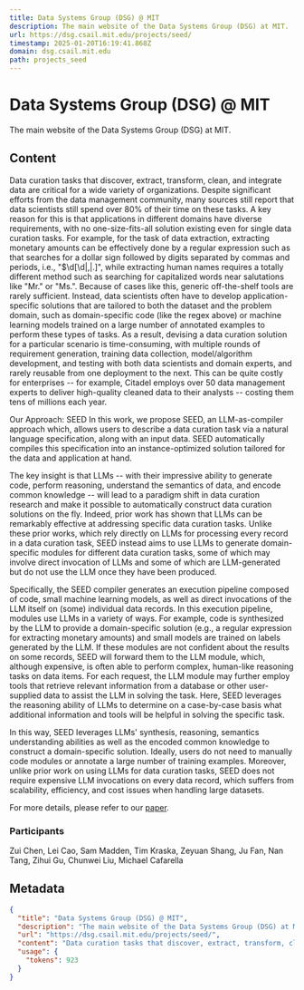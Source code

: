 ```yaml
---
title: Data Systems Group (DSG) @ MIT
description: The main website of the Data Systems Group (DSG) at MIT.
url: https://dsg.csail.mit.edu/projects/seed/
timestamp: 2025-01-20T16:19:41.868Z
domain: dsg.csail.mit.edu
path: projects_seed
---
```


# Data Systems Group (DSG) @ MIT


The main website of the Data Systems Group (DSG) at MIT.


## Content

Data curation tasks that discover, extract, transform, clean, and integrate data are critical for a wide variety of organizations. Despite significant efforts from the data management community, many sources still report that data scientists still spend over 80% of their time on these tasks. A key reason for this is that applications in different domains have diverse requirements, with no one-size-fits-all solution existing even for single data curation tasks. For example, for the task of data extraction, extracting monetary amounts can be effectively done by a regular expression such as that searches for a dollar sign followed by digits separated by commas and periods, i.e., "$\\d\[\\d|,|.\]", while extracting human names requires a totally different method such as searching for capitalized words near salutations like "Mr." or "Ms.". Because of cases like this, generic off-the-shelf tools are rarely sufficient. Instead, data scientists often have to develop application-specific solutions that are tailored to both the dataset and the problem domain, such as domain-specific code (like the regex above) or machine learning models trained on a large number of annotated examples to perform these types of tasks. As a result, devising a data curation solution for a particular scenario is time-consuming, with multiple rounds of requirement generation, training data collection, model/algorithm development, and testing with both data scientists and domain experts, and rarely reusable from one deployment to the next. This can be quite costly for enterprises -- for example, Citadel employs over 50 data management experts to deliver high-quality cleaned data to their analysts -- costing them tens of millions each year.

Our Approach: SEED In this work, we propose SEED, an LLM-as-compiler approach which, allows users to describe a data curation task via a natural language specification, along with an input data. SEED automatically compiles this specification into an instance-optimized solution tailored for the data and application at hand.

The key insight is that LLMs -- with their impressive ability to generate code, perform reasoning, understand the semantics of data, and encode common knowledge -- will lead to a paradigm shift in data curation research and make it possible to automatically construct data curation solutions on the fly. Indeed, prior work has shown that LLMs can be remarkably effective at addressing specific data curation tasks. Unlike these prior works, which rely directly on LLMs for processing every record in a data curation task, SEED instead aims to use LLMs to generate domain-specific modules for different data curation tasks, some of which may involve direct invocation of LLMs and some of which are LLM-generated but do not use the LLM once they have been produced.

Specifically, the SEED compiler generates an execution pipeline composed of code, small machine learning models, as well as direct invocations of the LLM itself on (some) individual data records. In this execution pipeline, modules use LLMs in a variety of ways. For example, code is synthesized by the LLM to provide a domain-specific solution (e.g., a regular expression for extracting monetary amounts) and small models are trained on labels generated by the LLM. If these modules are not confident about the results on some records, SEED will forward them to the LLM module, which, although expensive, is often able to perform complex, human-like reasoning tasks on data items. For each request, the LLM module may further employ tools that retrieve relevant information from a database or other user-supplied data to assist the LLM in solving the task. Here, SEED leverages the reasoning ability of LLMs to determine on a case-by-case basis what additional information and tools will be helpful in solving the specific task.

In this way, SEED leverages LLMs' synthesis, reasoning, semantics understanding abilities as well as the encoded common knowledge to construct a domain-specific solution. Ideally, users do not need to manually code modules or annotate a large number of training examples. Moreover, unlike prior work on using LLMs for data curation tasks, SEED does not require expensive LLM invocations on every data record, which suffers from scalability, efficiency, and cost issues when handling large datasets.

For more details, please refer to our [paper](https://anonymous.4open.science/r/SEED/paper.pdf).

### Participants

Zui Chen, Lei Cao, Sam Madden, Tim Kraska, Zeyuan Shang, Ju Fan, Nan Tang, Zihui Gu, Chunwei Liu, Michael Cafarella

## Metadata

```json
{
  "title": "Data Systems Group (DSG) @ MIT",
  "description": "The main website of the Data Systems Group (DSG) at MIT.",
  "url": "https://dsg.csail.mit.edu/projects/seed/",
  "content": "Data curation tasks that discover, extract, transform, clean, and integrate data are critical for a wide variety of organizations. Despite significant efforts from the data management community, many sources still report that data scientists still spend over 80% of their time on these tasks. A key reason for this is that applications in different domains have diverse requirements, with no one-size-fits-all solution existing even for single data curation tasks. For example, for the task of data extraction, extracting monetary amounts can be effectively done by a regular expression such as that searches for a dollar sign followed by digits separated by commas and periods, i.e., \"$\\\\d\\[\\\\d|,|.\\]\", while extracting human names requires a totally different method such as searching for capitalized words near salutations like \"Mr.\" or \"Ms.\". Because of cases like this, generic off-the-shelf tools are rarely sufficient. Instead, data scientists often have to develop application-specific solutions that are tailored to both the dataset and the problem domain, such as domain-specific code (like the regex above) or machine learning models trained on a large number of annotated examples to perform these types of tasks. As a result, devising a data curation solution for a particular scenario is time-consuming, with multiple rounds of requirement generation, training data collection, model/algorithm development, and testing with both data scientists and domain experts, and rarely reusable from one deployment to the next. This can be quite costly for enterprises -- for example, Citadel employs over 50 data management experts to deliver high-quality cleaned data to their analysts -- costing them tens of millions each year.\n\nOur Approach: SEED In this work, we propose SEED, an LLM-as-compiler approach which, allows users to describe a data curation task via a natural language specification, along with an input data. SEED automatically compiles this specification into an instance-optimized solution tailored for the data and application at hand.\n\nThe key insight is that LLMs -- with their impressive ability to generate code, perform reasoning, understand the semantics of data, and encode common knowledge -- will lead to a paradigm shift in data curation research and make it possible to automatically construct data curation solutions on the fly. Indeed, prior work has shown that LLMs can be remarkably effective at addressing specific data curation tasks. Unlike these prior works, which rely directly on LLMs for processing every record in a data curation task, SEED instead aims to use LLMs to generate domain-specific modules for different data curation tasks, some of which may involve direct invocation of LLMs and some of which are LLM-generated but do not use the LLM once they have been produced.\n\nSpecifically, the SEED compiler generates an execution pipeline composed of code, small machine learning models, as well as direct invocations of the LLM itself on (some) individual data records. In this execution pipeline, modules use LLMs in a variety of ways. For example, code is synthesized by the LLM to provide a domain-specific solution (e.g., a regular expression for extracting monetary amounts) and small models are trained on labels generated by the LLM. If these modules are not confident about the results on some records, SEED will forward them to the LLM module, which, although expensive, is often able to perform complex, human-like reasoning tasks on data items. For each request, the LLM module may further employ tools that retrieve relevant information from a database or other user-supplied data to assist the LLM in solving the task. Here, SEED leverages the reasoning ability of LLMs to determine on a case-by-case basis what additional information and tools will be helpful in solving the specific task.\n\nIn this way, SEED leverages LLMs' synthesis, reasoning, semantics understanding abilities as well as the encoded common knowledge to construct a domain-specific solution. Ideally, users do not need to manually code modules or annotate a large number of training examples. Moreover, unlike prior work on using LLMs for data curation tasks, SEED does not require expensive LLM invocations on every data record, which suffers from scalability, efficiency, and cost issues when handling large datasets.\n\nFor more details, please refer to our [paper](https://anonymous.4open.science/r/SEED/paper.pdf).\n\n### Participants\n\nZui Chen, Lei Cao, Sam Madden, Tim Kraska, Zeyuan Shang, Ju Fan, Nan Tang, Zihui Gu, Chunwei Liu, Michael Cafarella",
  "usage": {
    "tokens": 923
  }
}
```
